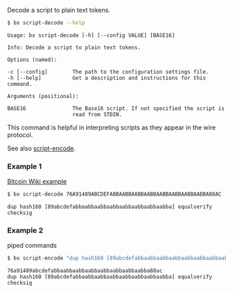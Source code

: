 Decode a script to plain text tokens.
```sh
$ bx script-decode --help
```
```
Usage: bx script-decode [-h] [--config VALUE] [BASE16]                   

Info: Decode a script to plain text tokens.                              

Options (named):

-c [--config]        The path to the configuration settings file.        
-h [--help]          Get a description and instructions for this command.

Arguments (positional):

BASE16               The Base16 script. If not specified the script is   
                     read from STDIN.
```
This command is helpful in interpreting scripts as they appear in the wire protocol.

See also [script-encode](bx-script-encode).
### Example 1
[Bitcoin Wiki example](https://en.bitcoin.it/wiki/Script#Scripts)
```sh
$ bx script-decode 76A91489ABCDEFABBAABBAABBAABBAABBAABBAABBAABBA88AC
```
```
dup hash160 [89abcdefabbaabbaabbaabbaabbaabbaabbaabba] equalverify checksig
```
### Example 2
piped commands
```sh
$ bx script-encode "dup hash160 [89abcdefabbaabbaabbaabbaabbaabbaabbaabba] equalverify checksig" | bx script-decode
```
```
76a91489abcdefabbaabbaabbaabbaabbaabbaabbaabba88ac
dup hash160 [89abcdefabbaabbaabbaabbaabbaabbaabbaabba] equalverify checksig
```